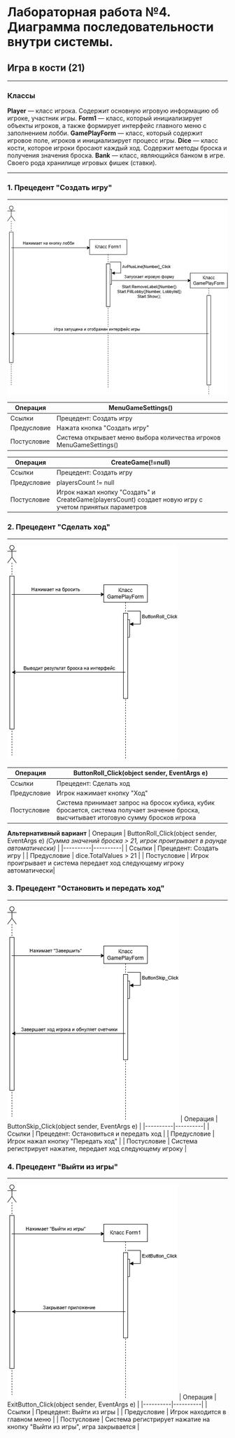 # Лабораторная работа №4. Диаграмма последовательности внутри системы.
## Игра в кости (21)
***
### Классы
**Player** — класс игрока. Содержит основную игровую информацию об игроке, участник игры.
**Form1** — класс, который инициализирует объекты игроков, а также формирует интерфейс главного меню с заполнением лобби.
**GamePlayForm** — класс, который содержит игровое поле, игроков и инициализирует процесс игры.
**Dice** — класс кости, которое игроки бросают каждый ход. Содержит методы броска и получения значения броска.
**Bank** — класс, являющийся банком в игре. Своего рода хранилище игровых фишек (ставки).
***

### 1. Прецедент "Создать игру"
---
![Logo](https://github.com/NEEEEEERO/Igra-kosti-21-/blob/main/Lab%204/CreateGame.drawio.png?raw=true)

| Операция | MenuGameSettings() |
|----------|----------|
| Ссылки    | Прецедент: Создать игру   |
| Предусловие    | Нажата кнопка "Создать игру"  |
| Постусловие    | Система открывает меню выбора количества игроков MenuGameSettings()   |

| Операция | CreateGame(!=null) |
|----------|----------|
| Ссылки    | Прецедент: Создать игру   |
| Предусловие    | playersCount != null  |
| Постусловие    | Игрок нажал кнопку "Создать" и CreateGame(playersCount) создает новую игру с учетом принятых параметров|

### 2. Прецедент "Сделать ход"
---
![Logo](https://github.com/NEEEEEERO/Igra-kosti-21-/blob/main/Lab%204/DoARoll.drawio.png?raw=true)

| Операция | ButtonRoll_Click(object sender, EventArgs e) |
|----------|----------|
| Ссылки    | Прецедент: Сделать ход   |
| Предусловие    | Игрок нажимает кнопку "Ход" |
| Постусловие    | Система принимает запрос на бросок кубика, кубик бросается, система получает значение броска, высчитывает итоговую сумму бросков игрока |

**Альтернативный вариант**
| Операция | ButtonRoll_Click(object sender, EventArgs e) *(Сумма значений броска > 21, игрок проигрывает в раунде автоматически)* |
|----------|----------|
| Ссылки    | Прецедент: Создать игру   |
| Предусловие    | dice.TotalValues > 21  |
| Постусловие    | Игрок проигрывает и система передает ход следующему игроку автоматически|


### 3. Прецедент "Остановить и передать ход"
---
![Logo](https://github.com/NEEEEEERO/Igra-kosti-21-/blob/main/Lab%204/Skip.drawio.png?raw=true)
| Операция | ButtonSkip_Click(object sender, EventArgs e) |
|----------|----------|
| Ссылки    | Прецедент: Остановиться и передать ход   |
| Предусловие    | Игрок нажал кнопку "Передать ход" |
| Постусловие    | Система регистрирует нажатие, передает ход следующему игроку |

### 4. Прецедент "Выйти из игры"
---
![Logo](https://github.com/NEEEEEERO/Igra-kosti-21-/blob/main/Lab%204/Exit.drawio.png?raw=true)
| Операция | ExitButton_Click(object sender, EventArgs e) |
|----------|----------|
| Ссылки    | Прецедент: Выйти из игры   |
| Предусловие    | Игрок находится в главном меню |
| Постусловие    | Система регистрирует нажатие на кнопку "Выйти из игры", игра закрывается |
